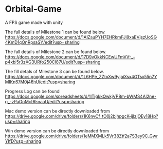 # Orbital-Game
A FPS game made with unity

The full details of Milestone 1 can be found below.
https://docs.google.com/document/d/1AIZauPYH7EHRkmFJi9xaEVjszUoSG4KmD1qQnRpsaSY/edit?usp=sharing

The full details of Milestone 2 can be found below.
https://docs.google.com/document/d/17D9vOkkNCEwUFmVV-_-p4xbi5r3zXG3URfo250CI87U/edit?usp=sharing

The fill detals of Milestone 3 can be found below.
https://docs.google.com/document/d/1L6HPe_ZZtoXw9yjaiXsx4GTsx55n7YMlKn67M0j46hU/edit?usp=sharing

Progress Log can be found
https://docs.google.com/spreadsheets/d/1lTjgkkQwkjVP8m-bWMS4AI2ne-g_-zPaOnMct65naaU/edit?usp=sharing

Mac demo version can be directly downloaded from 
https://drive.google.com/drive/folders/1K6nvCf_tO0j2bjhpgcK-ijlzjOEy18Hp?usp=sharing

Win demo version can be directly downloaded from 
https://drive.google.com/drive/folders/1eMMXMLk5Vr38Ztf2a7S3ey9C_GwrYIfD?usp=sharing
